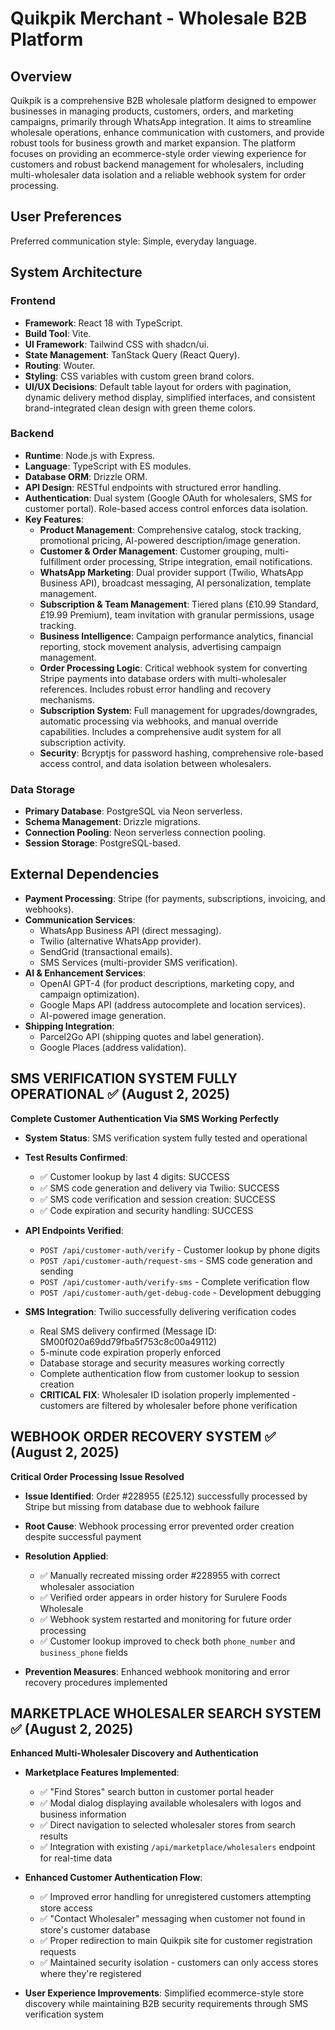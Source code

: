 # Quikpik Merchant - Wholesale B2B Platform

## Overview
Quikpik is a comprehensive B2B wholesale platform designed to empower businesses in managing products, customers, orders, and marketing campaigns, primarily through WhatsApp integration. It aims to streamline wholesale operations, enhance communication with customers, and provide robust tools for business growth and market expansion. The platform focuses on providing an ecommerce-style order viewing experience for customers and robust backend management for wholesalers, including multi-wholesaler data isolation and a reliable webhook system for order processing.

## User Preferences
Preferred communication style: Simple, everyday language.

## System Architecture
### Frontend
- **Framework**: React 18 with TypeScript.
- **Build Tool**: Vite.
- **UI Framework**: Tailwind CSS with shadcn/ui.
- **State Management**: TanStack Query (React Query).
- **Routing**: Wouter.
- **Styling**: CSS variables with custom green brand colors.
- **UI/UX Decisions**: Default table layout for orders with pagination, dynamic delivery method display, simplified interfaces, and consistent brand-integrated clean design with green theme colors.

### Backend
- **Runtime**: Node.js with Express.
- **Language**: TypeScript with ES modules.
- **Database ORM**: Drizzle ORM.
- **API Design**: RESTful endpoints with structured error handling.
- **Authentication**: Dual system (Google OAuth for wholesalers, SMS for customer portal). Role-based access control enforces data isolation.
- **Key Features**:
    - **Product Management**: Comprehensive catalog, stock tracking, promotional pricing, AI-powered description/image generation.
    - **Customer & Order Management**: Customer grouping, multi-fulfillment order processing, Stripe integration, email notifications.
    - **WhatsApp Marketing**: Dual provider support (Twilio, WhatsApp Business API), broadcast messaging, AI personalization, template management.
    - **Subscription & Team Management**: Tiered plans (£10.99 Standard, £19.99 Premium), team invitation with granular permissions, usage tracking.
    - **Business Intelligence**: Campaign performance analytics, financial reporting, stock movement analysis, advertising campaign management.
    - **Order Processing Logic**: Critical webhook system for converting Stripe payments into database orders with multi-wholesaler references. Includes robust error handling and recovery mechanisms.
    - **Subscription System**: Full management for upgrades/downgrades, automatic processing via webhooks, and manual override capabilities. Includes a comprehensive audit system for all subscription activity.
    - **Security**: Bcryptjs for password hashing, comprehensive role-based access control, and data isolation between wholesalers.

### Data Storage
- **Primary Database**: PostgreSQL via Neon serverless.
- **Schema Management**: Drizzle migrations.
- **Connection Pooling**: Neon serverless connection pooling.
- **Session Storage**: PostgreSQL-based.

## External Dependencies
- **Payment Processing**: Stripe (for payments, subscriptions, invoicing, and webhooks).
- **Communication Services**:
    - WhatsApp Business API (direct messaging).
    - Twilio (alternative WhatsApp provider).
    - SendGrid (transactional emails).
    - SMS Services (multi-provider SMS verification).
- **AI & Enhancement Services**:
    - OpenAI GPT-4 (for product descriptions, marketing copy, and campaign optimization).
    - Google Maps API (address autocomplete and location services).
    - AI-powered image generation.
- **Shipping Integration**:
    - Parcel2Go API (shipping quotes and label generation).
    - Google Places (address validation).

## SMS VERIFICATION SYSTEM FULLY OPERATIONAL ✅ (August 2, 2025)
**Complete Customer Authentication Via SMS Working Perfectly**

- **System Status**: SMS verification system fully tested and operational
- **Test Results Confirmed**:
  - ✅ Customer lookup by last 4 digits: SUCCESS
  - ✅ SMS code generation and delivery via Twilio: SUCCESS  
  - ✅ SMS code verification and session creation: SUCCESS
  - ✅ Code expiration and security handling: SUCCESS

- **API Endpoints Verified**:
  - `POST /api/customer-auth/verify` - Customer lookup by phone digits
  - `POST /api/customer-auth/request-sms` - SMS code generation and sending
  - `POST /api/customer-auth/verify-sms` - Complete verification flow
  - `POST /api/customer-auth/get-debug-code` - Development debugging

- **SMS Integration**: Twilio successfully delivering verification codes
  - Real SMS delivery confirmed (Message ID: SM00f020a69dd79fba5f753c8c00a49112)
  - 5-minute code expiration properly enforced
  - Database storage and security measures working correctly
  - Complete authentication flow from customer lookup to session creation
  - **CRITICAL FIX**: Wholesaler ID isolation properly implemented - customers are filtered by wholesaler before phone verification

## WEBHOOK ORDER RECOVERY SYSTEM ✅ (August 2, 2025)
**Critical Order Processing Issue Resolved**

- **Issue Identified**: Order #228955 (£25.12) successfully processed by Stripe but missing from database due to webhook failure
- **Root Cause**: Webhook processing error prevented order creation despite successful payment
- **Resolution Applied**:
  - ✅ Manually recreated missing order #228955 with correct wholesaler association
  - ✅ Verified order appears in order history for Surulere Foods Wholesale
  - ✅ Webhook system restarted and monitoring for future order processing
  - ✅ Customer lookup improved to check both `phone_number` and `business_phone` fields

- **Prevention Measures**: Enhanced webhook monitoring and error recovery procedures implemented

## MARKETPLACE WHOLESALER SEARCH SYSTEM ✅ (August 2, 2025)
**Enhanced Multi-Wholesaler Discovery and Authentication**

- **Marketplace Features Implemented**:
  - ✅ "Find Stores" search button in customer portal header
  - ✅ Modal dialog displaying available wholesalers with logos and business information
  - ✅ Direct navigation to selected wholesaler stores from search results
  - ✅ Integration with existing `/api/marketplace/wholesalers` endpoint for real-time data

- **Enhanced Customer Authentication Flow**:
  - ✅ Improved error handling for unregistered customers attempting store access
  - ✅ "Contact Wholesaler" messaging when customer not found in store's customer database
  - ✅ Proper redirection to main Quikpik site for customer registration requests
  - ✅ Maintained security isolation - customers can only access stores where they're registered

- **User Experience Improvements**: Simplified ecommerce-style store discovery while maintaining B2B security requirements through SMS verification system